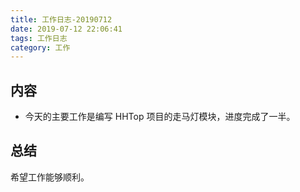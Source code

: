 ```yaml
---
title: 工作日志-20190712
date: 2019-07-12 22:06:41
tags: 工作日志
category: 工作
---
```


## 内容

* 今天的主要工作是编写 HHTop 项目的走马灯模块，进度完成了一半。

## 总结

希望工作能够顺利。

